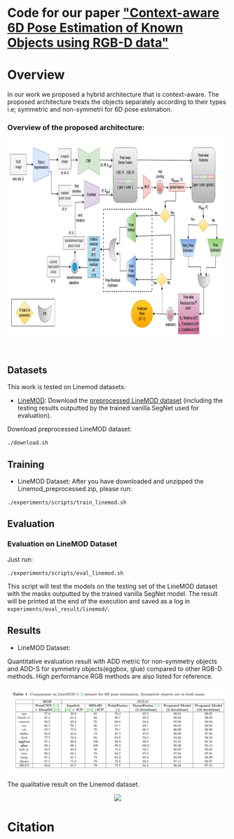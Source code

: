 # Code for our paper <a href="https://arxiv.org/abs/2212.05560"> "Context-aware 6D Pose Estimation of Known Objects using RGB-D data" </a>
### 

### 

# Overview
In our work we proposed a  hybrid architecture that is context-aware. The proposed architecture treats the objects separately according to their types i.e; symmetric and
non-symmetri for 6D pose estimation. 
</br>

### Overview of the proposed architecture:
<p align="center">
  <img height="450px" src="images/architecture.png">
</p>
</br>


## Datasets

This work is tested on Linemod datasets:


* [LineMOD](http://campar.in.tum.de/Main/StefanHinterstoisser): Download the [preprocessed LineMOD dataset](https://drive.google.com/drive/folders/19ivHpaKm9dOrr12fzC8IDFczWRPFxho7) (including the testing results outputted by the trained vanilla SegNet used for evaluation).

Download preprocessed LineMOD dataset:
```	
./download.sh
```
## Training 

* LineMOD Dataset:
	After you have downloaded and unzipped the Linemod_preprocessed.zip, please run:
```	
./experiments/scripts/train_linemod.sh
```


## Evaluation

### Evaluation on LineMOD Dataset
Just run:
```
./experiments/scripts/eval_linemod.sh
```
This script will test the models on the testing set of the LineMOD dataset with the masks outputted by the trained vanilla SegNet model. The result will be printed at the end of the execution and saved as a log in `experiments/eval_result/linemod/`.


## Results

* LineMOD Dataset:

Quantitative evaluation result with ADD metric for non-symmetry objects and ADD-S for symmetry objects(eggbox, glue) compared to other RGB-D methods. High performance RGB methods are also listed for reference.

<p align="center">
	<img src ="images/result_linemod.png" width="500" />
</p>

The qualitative result on the Linemod dataset.

<p align="center">
	<img src ="images/linemod.png" width="500" />
</p>


# Citation

```

```

